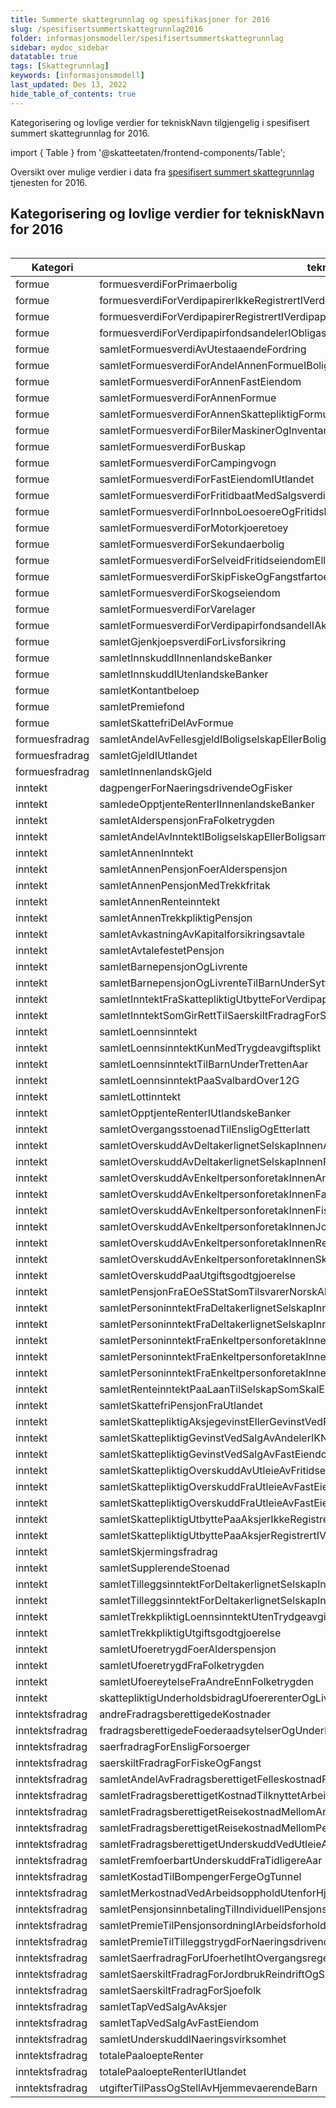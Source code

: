 ```yaml
---
title: Summerte skattegrunnlag og spesifikasjoner for 2016
slug: /spesifisertsummertskattegrunnlag2016
folder: informasjonsmodeller/spesifisertsummertskattegrunnlag
sidebar: mydoc_sidebar
datatable: true
tags: [Skattegrunnlag]
keywords: [informasjonsmodell]
last_updated: Des 13, 2022
hide_table_of_contents: true
---
```

<summary>Kategorisering og lovlige verdier for tekniskNavn tilgjengelig i spesifisert summert skattegrunnlag for 2016.</summary>

import { Table } from '@skatteetaten/frontend-components/Table';

Oversikt over mulige verdier i data fra [spesifisert summert skattegrunnlag](../../tjenester/spesifisertsummertskattegrunnlag.md) tjenesten for 2016.

## Kategorisering og lovlige verdier for tekniskNavn for 2016

<Table
  data={[
  {
    kategori: 'formue',
    tekniskNavn: 'formuesverdiForPrimaerbolig',
    spesifisert: 'X',
  },
  {
    kategori: 'formue',
    tekniskNavn: 'formuesverdiForVerdipapirerIkkeRegistrertIVerdipapirsentralen',
  },
  {
    kategori: 'inntekt',
    tekniskNavn: 'samletPersoninntektFraEnkeltpersonforetakInnenJordbrukReindriftSkiferproduksjonOgAnnenNaering',
  }
]}
  columns={[
  {
    name: 'Kategori',
    fieldName: 'kategori',
  },
  {
    name: 'tekniskNavn',
    fieldName: 'tekniskNavn',
  },
  {
    name: 'Spesifisert',
    fieldName: 'spesifisert',
  },
]}
  caption="Personer med tilgang"
/>

| Kategori | tekniskNavn | Spesifisert |
|----------|----------------------------------------------|-------------|
| formue | formuesverdiForPrimaerbolig |x|
| formue | formuesverdiForVerdipapirerIkkeRegistrertIVerdipapirsentralen ||
| formue | formuesverdiForVerdipapirerRegistrertIVerdipapirsentralen ||
| formue | formuesverdiForVerdipapirfondsandelerIObligasjonsfond |x|
| formue | samletFormuesverdiAvUtestaaendeFordring ||
| formue | samletFormuesverdiForAndelAnnenFormueIBoligselskapEllerBoligsameie || 
| formue | samletFormuesverdiForAnnenFastEiendom |x|
| formue | samletFormuesverdiForAnnenFormue ||
| formue | samletFormuesverdiForAnnenSkattepliktigFormueIUtlandet ||
| formue | samletFormuesverdiForBilerMaskinerOgInventar |x| 
| formue | samletFormuesverdiForBuskap || 
| formue | samletFormuesverdiForCampingvogn |x|
| formue | samletFormuesverdiForFastEiendomIUtlandet ||
| formue | samletFormuesverdiForFritidbaatMedSalgsverdiOverSalgsverdigrense |x|
| formue | samletFormuesverdiForInnboLoesoereOgFritidsbaatUnderSalgsverdigrense || 
| formue | samletFormuesverdiForMotorkjoeretoey |x| 
| formue | samletFormuesverdiForSekundaerbolig |x| 
| formue | samletFormuesverdiForSelveidFritidseiendomEllerAndelIFritidsboligselskap |x| 
| formue | samletFormuesverdiForSkipFiskeOgFangstfartoey || 
| formue | samletFormuesverdiForSkogseiendom | |
| formue | samletFormuesverdiForVarelager | |
| formue | samletFormuesverdiForVerdipapirfondsandelIAksjefond |x|
| formue | samletGjenkjoepsverdiForLivsforsikring | |
| formue | samletInnskuddIInnenlandskeBanker | x|
| formue | samletInnskuddIUtenlandskeBanker | x|
| formue | samletKontantbeloep | |
| formue | samletPremiefond | |
| formue | samletSkattefriDelAvFormue || 
| formuesfradrag | samletAndelAvFellesgjeldIBoligselskapEllerBoligsameie |x|
| formuesfradrag | samletGjeldIUtlandet | x|
| formuesfradrag | samletInnenlandskGjeld |x|
| inntekt | dagpengerForNaeringsdrivendeOgFisker || 
| inntekt | samledeOpptjenteRenterIInnenlandskeBanker |x| 
| inntekt | samletAlderspensjonFraFolketrygden |x| 
| inntekt | samletAndelAvInntektIBoligselskapEllerBoligsameie || 
| inntekt | samletAnnenInntekt | x|
| inntekt | samletAnnenPensjonFoerAlderspensjon |x|
| inntekt | samletAnnenPensjonMedTrekkfritak |x| 
| inntekt | samletAnnenRenteinntekt | |
| inntekt | samletAnnenTrekkpliktigPensjon |x|
| inntekt | samletAvkastningAvKapitalforsikringsavtale |x| 
| inntekt | samletAvtalefestetPensjon |x| 
| inntekt | samletBarnepensjonOgLivrente ||
| inntekt | samletBarnepensjonOgLivrenteTilBarnUnderSyttenAar ||
| inntekt | samletInntektFraSkattepliktigUtbytteForVerdipapirfondsandel || 
| inntekt | samletInntektSomGirRettTilSaerskiltFradragForSjoefolk |x|
| inntekt | samletLoennsinntekt |x| 
| inntekt | samletLoennsinntektKunMedTrygdeavgiftsplikt || 
| inntekt | samletLoennsinntektTilBarnUnderTrettenAar | |
| inntekt | samletLoennsinntektPaaSvalbardOver12G|  |
| inntekt | samletLottinntekt |x|
| inntekt | samletOpptjenteRenterIUtlandskeBanker ||
| inntekt | samletOvergangsstoenadTilEnsligOgEtterlatt || 
| inntekt | samletOverskuddAvDeltakerlignetSelskapInnenAnnenNaering || 
| inntekt | samletOverskuddAvDeltakerlignetSelskapInnenFiskeEllerFamiliebarnehage ||
| inntekt | samletOverskuddAvEnkeltpersonforetakInnenAnnenNaering | |
| inntekt | samletOverskuddAvEnkeltpersonforetakInnenFamiliebarnehageEllerDagmammaIEgetHjem || 
| inntekt | samletOverskuddAvEnkeltpersonforetakInnenFiskeOgFangst | |
| inntekt | samletOverskuddAvEnkeltpersonforetakInnenJordbrukGartneriOgPelsdyr | |
| inntekt | samletOverskuddAvEnkeltpersonforetakInnenReindrift | |
| inntekt | samletOverskuddAvEnkeltpersonforetakInnenSkiferproduksjon || 
| inntekt | samletOverskuddPaaUtgiftsgodtgjoerelse | |
| inntekt | samletPensjonFraEOeSStatSomTilsvarerNorskAlderspensjonEllerAvtalefestetPensjon || 
| inntekt | samletPersoninntektFraDeltakerlignetSelskapInnenAnnenNaering | |
| inntekt | samletPersoninntektFraDeltakerlignetSelskapInnenFiskeEllerFamiliebarnehage || 
| inntekt | samletPersoninntektFraEnkeltpersonforetakInnenFamiliebarnehageEllerDagmammaIEgetHjem ||
| inntekt | samletPersoninntektFraEnkeltpersonforetakInnenFiskeOgFangst | |
| inntekt | samletPersoninntektFraEnkeltpersonforetakInnenJordbrukReindriftSkiferproduksjonOgAnnenNaering ||
| inntekt | samletRenteinntektPaaLaanTilSelskapSomSkalEkstrabeskattes | |
| inntekt | samletSkattefriPensjonFraUtlandet | |
| inntekt | samletSkattepliktigAksjegevinstEllerGevinstVedRealisasjonAvObligasjonEllerVerdipapirfondsandel ||
| inntekt | samletSkattepliktigGevinstVedSalgAvAndelerIKNANSNOKUS ||
| inntekt | samletSkattepliktigGevinstVedSalgAvFastEiendomMv | |
| inntekt | samletSkattepliktigOverskuddAvUtleieAvFritidseiendom || 
| inntekt | samletSkattepliktigOverskuddFraUtleieAvFastEiendom | |
| inntekt | samletSkattepliktigOverskuddFraUtleieAvFastEiendomIUtlandet ||
| inntekt | samletSkattepliktigUtbyttePaaAksjerIkkeRegistrertIVerdipapirsentralen || 
| inntekt | samletSkattepliktigUtbyttePaaAksjerRegistrertIVerdipapirsentralen | |
| inntekt | samletSkjermingsfradrag | |
| inntekt | samletSupplerendeStoenad ||
| inntekt | samletTilleggsinntektForDeltakerlignetSelskapInnenAnnenNaering | |
| inntekt | samletTilleggsinntektForDeltakerlignetSelskapInnenFiskeEllerFamiliebarnehage | |
| inntekt | samletTrekkpliktigLoennsinntektUtenTrydgeavgiftsplikt | |
| inntekt | samletTrekkpliktigUtgiftsgodtgjoerelse | |
| inntekt | samletUfoeretrygdFoerAlderspensjon | |
| inntekt | samletUfoeretrygdFraFolketrygden | |
| inntekt | samletUfoereytelseFraAndreEnnFolketrygden || 
| inntekt | skattepliktigUnderholdsbidragUfoererenterOgLivrenter | |
| inntektsfradrag | andreFradragsberettigedeKostnader ||
| inntektsfradrag | fradragsberettigedeFoederaadsytelserOgUnderholdsbidragTilAnnenPerson || 
| inntektsfradrag | saerfradragForEnsligForsoerger | |
| inntektsfradrag | saerskiltFradragForFiskeOgFangst ||
| inntektsfradrag | samletAndelAvFradragsberettigetFelleskostnadForBoligselskapEllerBoligsameie ||
| inntektsfradrag | samletFradragsberettigetKostnadTilknyttetArbeidMv ||
| inntektsfradrag | samletFradragsberettigetReisekostnadMellomArbeidOgHjem ||
| inntektsfradrag | samletFradragsberettigetReisekostnadMellomPendlerboligOgHjem ||
| inntektsfradrag | samletFradragsberettigetUnderskuddVedUtleieAvFastEiendom | |
| inntektsfradrag | samletFremfoerbartUnderskuddFraTidligereAar | |
| inntektsfradrag | samletKostadTilBompengerFergeOgTunnel | |
| inntektsfradrag | samletMerkostnadVedArbeidsoppholdUtenforHjem ||
| inntektsfradrag | samletPensjonsinnbetalingTilIndividuellPensjonsordning ||
| inntektsfradrag | samletPremieTilPensjonsordningIArbeidsforhold | |
| inntektsfradrag | samletPremieTilTilleggstrygdForNaeringsdrivende ||
| inntektsfradrag | samletSaerfradragForUfoerhetIhtOvergangsregel | |
| inntektsfradrag | samletSaerskiltFradragForJordbrukReindriftOgSkiferproduksjon ||
| inntektsfradrag | samletSaerskiltFradragForSjoefolk | |
| inntektsfradrag | samletTapVedSalgAvAksjer | |
| inntektsfradrag | samletTapVedSalgAvFastEiendom | |
| inntektsfradrag | samletUnderskuddINaeringsvirksomhet | |
| inntektsfradrag | totalePaaloepteRenter |x|
| inntektsfradrag | totalePaaloepteRenterIUtlandet |x|
| inntektsfradrag | utgifterTilPassOgStellAvHjemmevaerendeBarn || 
